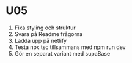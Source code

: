 # U05

1. Fixa styling och struktur
2. Svara på Readme frågorna
3. Ladda upp på netlify
4. Testa npx tsc tillsammans med npm run dev
5. Gör en separat variant med supaBase